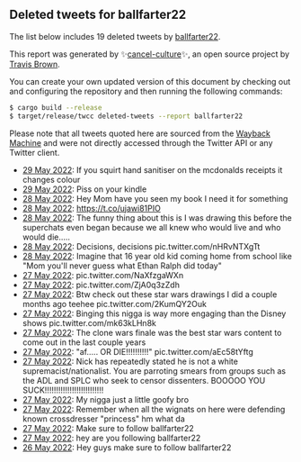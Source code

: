 ## Deleted tweets for ballfarter22

The list below includes 19 deleted tweets by
[ballfarter22](https://twitter.com/ballfarter22).



This report was generated by ✨[cancel-culture](https://github.com/travisbrown/cancel-culture)✨,
an open source project by [Travis Brown](https://twitter.com/travisbrown).

You can create your own updated version of this document by checking out and configuring the
repository and then running the following commands:

```bash
$ cargo build --release
$ target/release/twcc deleted-tweets --report ballfarter22
```

Please note that all tweets quoted here are sourced from the
[Wayback Machine](https://web.archive.org) and were not directly accessed through the Twitter API or
any Twitter client.

* [29 May 2022](https://web.archive.org/web/20220529030215/https://twitter.com/ballfarter22/status/1530746228664766464): If you squirt hand sanitiser on the mcdonalds receipts it changes colour <!--1530746228664766464-->
* [29 May 2022](https://web.archive.org/web/20220529002923/https://twitter.com/ballfarter22/status/1530707661146140672): Piss on your kindle <!--1530707661146140672-->
* [28 May 2022](https://web.archive.org/web/20220528211935/https://twitter.com/ballfarter22/status/1530660033767190528): Hey Mom have you seen my book I need it for something <!--1530660033767190528-->
* [28 May 2022](https://web.archive.org/web/20220528055240/https://twitter.com/ballfarter22/status/1530426812303495169): https://t.co/ujawi81PIO <!--1530426812303495169-->
* [28 May 2022](https://web.archive.org/web/20220528055246/https://twitter.com/ballfarter22/status/1530426672146546688): The funny thing about this is I was drawing this before the superchats even began because we all knew who would live and who would die..... <!--1530426807786229761-->
* [28 May 2022](https://web.archive.org/web/20220528055246/https://twitter.com/ballfarter22/status/1530426672146546688): Decisions, decisions pic.twitter.com/nHRvNTXgTt <!--1530426672146546688-->
* [28 May 2022](https://web.archive.org/web/20220528005216/https://twitter.com/ballfarter22/status/1530351092680122370): Imagine that 16 year old kid coming home from school like "Mom you'll never guess what Ethan Ralph did today" <!--1530351092680122370-->
* [27 May 2022](https://web.archive.org/web/20220527162709/https://twitter.com/ballfarter22/status/1530223991201226753): pic.twitter.com/NaXfzgaWXn <!--1530223991201226753-->
* [27 May 2022](https://web.archive.org/web/20220527144552/https://twitter.com/ballfarter22/status/1530197868203474944): pic.twitter.com/ZjA0q3zZdh <!--1530197868203474944-->
* [27 May 2022](https://web.archive.org/web/20220527092549/https://twitter.com/ballfarter22/status/1530117984261287937): Btw check out these star wars drawings I did a couple months ago teehee pic.twitter.com/2KumQY2Ouk <!--1530117984261287937-->
* [27 May 2022](https://web.archive.org/web/20220527091131/https://twitter.com/ballfarter22/status/1530113128528171008): Binging this nigga is way more engaging than the Disney shows pic.twitter.com/mk63kLHn8k <!--1530113128528171008-->
* [27 May 2022](https://web.archive.org/web/20220527090412/https://twitter.com/ballfarter22/status/1530112587165073408): The clone wars finale was the best star wars content to come out in the last couple years <!--1530112587165073408-->
* [27 May 2022](https://web.archive.org/web/20220527044351/https://twitter.com/ballfarter22/status/1530047035553894400): "af..... OR DIE!!!!!!!!!!" pic.twitter.com/aEc58tYftg <!--1530047035553894400-->
* [27 May 2022](https://web.archive.org/web/20220527014926/https://twitter.com/ballfarter22/status/1530003039414693888): Nick has repeatedly stated he is not a white supremacist/nationalist. You are parroting smears from groups such as the ADL and SPLC who seek to censor dissenters. BOOOOO YOU SUCK!!!!!!!!!!!!!!!!!!!!!!!!!! <!--1530003039414693888-->
* [27 May 2022](https://web.archive.org/web/20220527011511/https://twitter.com/ballfarter22/status/1529994411634855936): My nigga just a little goofy bro <!--1529994411634855936-->
* [27 May 2022](https://web.archive.org/web/20220527011414/https://twitter.com/ballfarter22/status/1529994205707108352): Remember when all the wignats on here were defending known crossdresser "princess" hm what da <!--1529994205707108352-->
* [27 May 2022](https://web.archive.org/web/20220527005736/https://twitter.com/ballfarter22/status/1529987272967237632): Make sure to follow ballfarter22 <!--1529987272967237632-->
* [27 May 2022](https://web.archive.org/web/20220527003936/https://twitter.com/ballfarter22/status/1529985454694490112): hey are you following ballfarter22 <!--1529985454694490112-->
* [26 May 2022](https://web.archive.org/web/20220526150215/https://twitter.com/ballfarter22/status/1529840162644951040): Hey guys make sure to follow ballfarter22 <!--1529840162644951040-->
